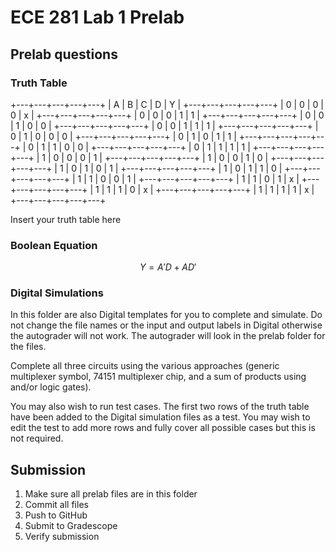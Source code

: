 # ECE 281 Lab 1 Prelab

## Prelab questions

### Truth Table
+---+---+---+---+---+
| A | B | C | D | Y |
+---+---+---+---+---+
| 0 | 0 | 0 | 0 | x |
+---+---+---+---+---+
| 0 | 0 | 0 | 1 | 1 |
+---+---+---+---+---+
| 0 | 0 | 1 | 0 | 0 |
+---+---+---+---+---+
| 0 | 0 | 1 | 1 | 1 |
+---+---+---+---+---+
| 0 | 1 | 0 | 0 | 0 |
+---+---+---+---+---+
| 0 | 1 | 0 | 1 | 1 |
+---+---+---+---+---+
| 0 | 1 | 1 | 0 | 0 |
+---+---+---+---+---+
| 0 | 1 | 1 | 1 | 1 |
+---+---+---+---+---+
| 1 | 0 | 0 | 0 | 1 |
+---+---+---+---+---+
| 1 | 0 | 0 | 1 | 0 |
+---+---+---+---+---+
| 1 | 0 | 1 | 0 | 1 |
+---+---+---+---+---+
| 1 | 0 | 1 | 1 | 0 |
+---+---+---+---+---+
| 1 | 1 | 0 | 0 | 1 |
+---+---+---+---+---+
| 1 | 1 | 0 | 1 | x |
+---+---+---+---+---+
| 1 | 1 | 1 | 0 | x |
+---+---+---+---+---+
| 1 | 1 | 1 | 1 | x |
+---+---+---+---+---+

Insert your truth table here

### Boolean Equation

$$
Y = A'D + AD'
$$

### Digital Simulations

In this folder are also Digital templates for you to complete and simulate.  Do not change the file names or the input and output labels in Digital otherwise the autograder will not work.  The autograder will look in the prelab folder for the files.

Complete all three circuits using the various approaches (generic multiplexer symbol, 74151 multiplexer chip, and a sum of products using and/or logic gates).

You may also wish to run test cases.  The first two rows of the truth table have been added to the Digital simulation files as a test.  You may wish to edit the test to add more rows and fully cover all possible cases but this is not required.

## Submission

1. Make sure all prelab files are in this folder
2. Commit all files
3. Push to GitHub
4. Submit to Gradescope
5. Verify submission
